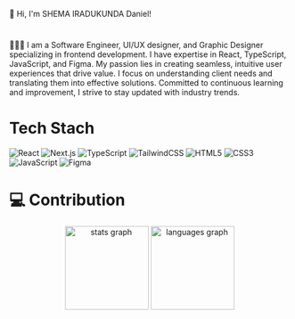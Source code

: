 👋 Hi, I'm SHEMA IRADUKUNDA Daniel!
# 
👨🏾‍💻 I am a Software Engineer, UI/UX designer, and Graphic Designer specializing in frontend development. I have expertise in React, TypeScript, JavaScript, and Figma. My passion lies in creating seamless, intuitive user experiences that drive value. I focus on understanding client needs and translating them into effective solutions. Committed to continuous learning and improvement, I strive to stay updated with industry trends.
#

# Tech Stach
![React](https://img.shields.io/badge/React-20232A?style=for-the-badge&logo=react&logoColor=61DAFB)
![Next.js](https://img.shields.io/badge/Next.js-000000?style=for-the-badge&logo=next.js&logoColor=white)
![TypeScript](https://img.shields.io/badge/TypeScript-007ACC?style=for-the-badge&logo=typescript&logoColor=white)
![TailwindCSS](https://img.shields.io/badge/TailwindCSS-38B2AC?style=for-the-badge&logo=tailwind-css&logoColor=white)
![HTML5](https://img.shields.io/badge/HTML5-E34F26?style=for-the-badge&logo=html5&logoColor=white)
![CSS3](https://img.shields.io/badge/CSS3-1572B6?style=for-the-badge&logo=css3&logoColor=white)
![JavaScript](https://img.shields.io/badge/JavaScript-F7DF1E?style=for-the-badge&logo=javascript&logoColor=black)
![Figma](https://img.shields.io/badge/Figma-F24E1E?style=for-the-badge&logo=figma&logoColor=white)


# 💻 Contribution 
<div align="center">
  <img src="https://github-readme-stats.vercel.app/api?username=SHEMA-IRADUKUNDA-Daniel&hide_title=false&hide_rank=false&show_icons=true&include_all_commits=true&disable_animations=false&theme=github_dark&locale=en&hide_border=true" height="150" alt="stats graph"  />
  <img src="https://github-readme-stats.vercel.app/api/top-langs?username=SHEMA-IRADUKUNDA-Daniel&locale=en&hide_title=false&layout=compact&card_width=320&langs_count=6&theme=github_dark&hide_border=true&exclude_repo=SHEMA-IRADUKUNDA-Daniel" height="150" alt="languages graph"  />
</div>
<!--
**SHEMA-IRADUKUNDA-Daniel/shema-iradukunda-daniel** is a ✨ _special_ ✨ repository because its `README.md` (this file) appears on your GitHub profile.

Here are some ideas to get you started:

- 🔭 I’m currently working on ...
- 🌱 I’m currently learning ...
- 👯 I’m looking to collaborate on ...
- 🤔 I’m looking for help with ...
- 💬 Ask me about ...
- 📫 How to reach me: ...
- 😄 Pronouns: ...
- ⚡ Fun fact: ...
-->
